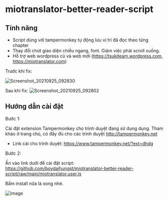 # miotranslator-better-reader-script

## Tính năng

- Script dùng với tampermonkey tự động lưu vị trí đã đọc theo từng chapter
- Thay đổi chút giao diện chiều ngang, font. Giảm việc phải scroll xuống.
- Hỗ trợ web wordpress cũ và web mới (<https://tsukiteam.wordpress.com>, <https://miotranslator.com>)

Trước khi fix: 

![Screenshot_20210925_092830](https://user-images.githubusercontent.com/38396158/134754894-0c683b8c-8fb3-4b55-a636-3d6f5b17c696.png)

Sau khi fix:
![Screenshot_20210925_092802](https://user-images.githubusercontent.com/38396158/134754897-15d4c4a7-88c9-4427-b6fb-cb4a3a060113.png)


## Hướng dẫn cài đặt

Bước 1:

Cài đặt extension Tampermonkey cho trình duyệt đang sử dụng dụng. Tham khảo ở trang chủ, có đầy đủ cho các trình duyệt <http://tampermonkey.net>

- Link cài cho trình duyệt: <https://www.tampermonkey.net/?ext=dhdg>

Bước 2:

Ấn vào link dưới để cài đặt script:
<https://github.com/boydaihungst/miotranslator-better-reader-script/raw/main/miotranslator.user.js>

Bấm install nữa là xong nhé.

![image](https://user-images.githubusercontent.com/38396158/134754773-7d0891dc-f3d3-4084-9015-1496ec13863d.png)
